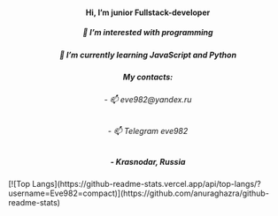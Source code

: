 <h4 align="center">Hi, I’m junior Fullstack-developer</h4>
<h5 align="center">👀 I’m interested with programming</h5>
<h5 align="center">🌱 I’m currently learning JavaScript and Python</h5>
<h5 align="center">My contacts:</h5>
<h6 align="center">- 📫 eve982@yandex.ru</h5>
<h6 align="center">- 📫 Telegram eve982</h5>
<h5 align="center">- Krasnodar, Russia</h5>
<!-- - 💞️ I’m looking to collaborate on ... -->
[![Top Langs](https://github-readme-stats.vercel.app/api/top-langs/?username=Eve982=compact)](https://github.com/anuraghazra/github-readme-stats)
